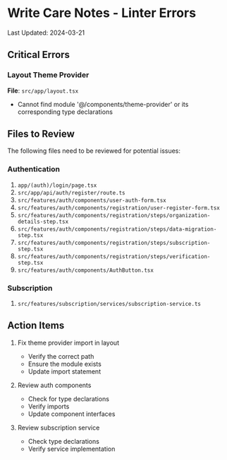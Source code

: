 # Write Care Notes - Linter Errors

Last Updated: 2024-03-21

## Critical Errors

### Layout Theme Provider
**File**: `src/app/layout.tsx`
- Cannot find module '@/components/theme-provider' or its corresponding type declarations

## Files to Review

The following files need to be reviewed for potential issues:

### Authentication
1. `app/(auth)/login/page.tsx`
2. `src/app/api/auth/register/route.ts`
3. `src/features/auth/components/user-auth-form.tsx`
4. `src/features/auth/components/registration/user-register-form.tsx`
5. `src/features/auth/components/registration/steps/organization-details-step.tsx`
6. `src/features/auth/components/registration/steps/data-migration-step.tsx`
7. `src/features/auth/components/registration/steps/subscription-step.tsx`
8. `src/features/auth/components/registration/steps/verification-step.tsx`
9. `src/features/auth/components/AuthButton.tsx`

### Subscription
1. `src/features/subscription/services/subscription-service.ts`

## Action Items

1. Fix theme provider import in layout
   - Verify the correct path
   - Ensure the module exists
   - Update import statement

2. Review auth components
   - Check for type declarations
   - Verify imports
   - Update component interfaces

3. Review subscription service
   - Check type declarations
   - Verify service implementation 